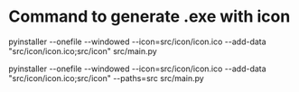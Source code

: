 
# Command to generate .exe with icon
pyinstaller --onefile --windowed --icon=src/icon/icon.ico --add-data "src/icon/icon.ico;src/icon" src/main.py

pyinstaller --onefile --windowed --icon=src/icon/icon.ico --add-data "src/icon/icon.ico;src/icon" --paths=src src/main.py

